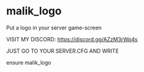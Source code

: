 # malik_logo
Put a logo in your server game-screen

VISIT MY DISCORD: https://discord.gg/AZzM3rWp4s

JUST GO TO YOUR SERVER.CFG AND WRITE

ensure malik_logo
